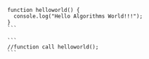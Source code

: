 ````
function helloworld() {
  console.log("Hello Algorithms World!!!");
}
```

```
//function call helloworld();
```
